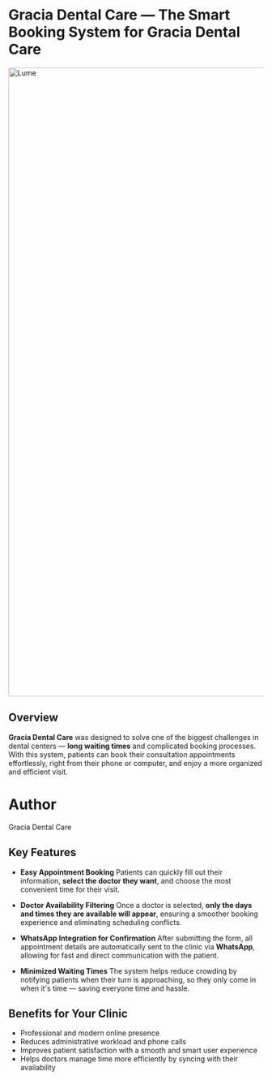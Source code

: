 


# **Gracia Dental Care — The Smart Booking System for Gracia Dental Care**

<img width="1748" height="1240" alt="Lume" src="https://github.com/user-attachments/assets/99166f8a-2cdf-4efa-a3c1-804fdf2d6fab" />


## **Overview**


**Gracia Dental Care** was designed to solve one of the biggest challenges in dental centers — **long waiting times** and complicated booking processes. With this system, patients can book their consultation appointments effortlessly, right from their phone or computer, and enjoy a more organized and efficient visit.
# **Author**

Gracia Dental Care

## **Key Features**

* **Easy Appointment Booking**
  Patients can quickly fill out their information, **select the doctor they want**, and choose the most convenient time for their visit.

* **Doctor Availability Filtering**
  Once a doctor is selected, **only the days and times they are available will appear**, ensuring a smoother booking experience and eliminating scheduling conflicts.

* **WhatsApp Integration for Confirmation**
  After submitting the form, all appointment details are automatically sent to the clinic via **WhatsApp**, allowing for fast and direct communication with the patient.

* **Minimized Waiting Times**
  The system helps reduce crowding by notifying patients when their turn is approaching, so they only come in when it's time — saving everyone time and hassle.

## **Benefits for Your Clinic**

* Professional and modern online presence
* Reduces administrative workload and phone calls
* Improves patient satisfaction with a smooth and smart user experience
* Helps doctors manage time more efficiently by syncing with their availability


